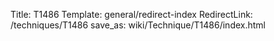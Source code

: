 Title: T1486
Template: general/redirect-index
RedirectLink: /techniques/T1486
save_as: wiki/Technique/T1486/index.html